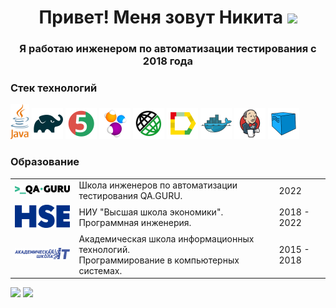 <h1 align="center">Привет! Меня зовут Никита
<img src="https://github.com/blackcater/blackcater/raw/main/images/Hi.gif" height="32"/></h1>
<h3 align="center">Я работаю инженером по автоматизации тестирования с 2018 года</h3>

### Cтек технологий

<a href="#"><img alt="java" src="logo/java.svg" width="30px"/></a>
<a href="#"><img src="logo/Gradle.svg" width="50px"/></a>
<a href="#"><img src="logo/JUnit5.svg" width="50px"/></a>
<a href="#"><img src="logo/Selenide.svg" width="50px"/></a>
<a href="#"><img src="logo/Rest-Assured.svg" width="50px"/></a>
<a href="#"><img src="logo/Allure_Report.svg" width="50px"/></a>
<a href="#"><img src="logo/Docker.svg" width="50px"/></a>
<a href="#"><img src="logo/Jenkins.svg" width="50px"/></a>
<a href="#"><img src="logo/Selenoid.svg" width="50px"/></a>

### Образование

 <table width="100%" cellspacing="0" cellpadding="5">
    <tr >
        <td align="center"><a href="http://qa.guru/" target="_blank" rel="noopener noreferrer"><img style="width:150px" src="img/qaGuru.svg"></a></td>
        <td>Школа инженеров по автоматизации тестирования QA.GURU.</td>
        <td>2022</td>
    </tr>
    <tr>
        <td align="center">
            <a href="https://perm.hse.ru/" target="_blank" rel="noopener noreferrer"><img style="width:90px" src="/img/01_Abbreviation_ENG_PANTONE.svg"></a>
        </td>
        <td>
            НИУ "Высшая школа экономики".
            <br>Программная инженерия.
        </td>
        <td>2018 - 2022</td>
    </tr>
    <tr>
        <td align="center">
            <a href="https://itcollege59.ru/" target="_blank" rel="noopener noreferrer"><img style="width:150px" src="/img/itCollege59.svg"></a>
        </td>
        <td>
            Академическая школа информационных технологий.
            <br>Программирование в компьютерных системах.
        </td>
        <td>2015 - 2018</td>
    </tr>
</table>

<a href="#"><img src="https://github-readme-stats.vercel.app/api?username=NikitaDanshin415"/></a>
<a href="#"><img src="https://github-profile-summary-cards.vercel.app/api/cards/repos-per-language?username=NikitaDanshin415&theme=nord_bright"/></a>



